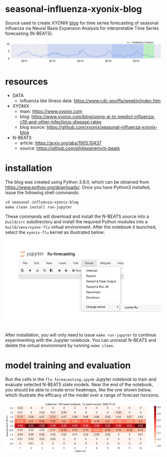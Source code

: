 # seasonal-influenza-xyonix-blog
Source used to create XYONIX [blog](https://www.xyonix.com/blog/using-ai-to-predict-influenza-c19-and-other-infectious-disease-rates) for time series forecasting of seasonal influenza via Neural Basis Expansion Analysis for interpretable Time Series forecasting (N-BEATS). 

![forecasting setup](images/lookback_horizon_sample.png)

# resources

* DATA
    * Influenza like illness data: https://www.cdc.gov/flu/weekly/index.htm
* XYONIX
    * main: https://www.xyonix.com
    * blog: https://www.xyonix.com/blog/using-ai-to-predict-influenza-c19-and-other-infectious-disease-rates
    * blog source: https://github.com/xyonix/seasonal-influenza-xyonix-blog
* N-BEATS
    * article: https://arxiv.org/abs/1905.10437
    * source: https://github.com/philipperemy/n-beats


# installation

The blog was created using Python 3.8.0, which can be obtained from https://www.python.org/downloads/. Once you have Python3 installed, issue the following shell commands:

```
cd seasonal-influenza-xyonix-blog
make clean install run-jupyter
```

These commands will download and install the N-BEATS source into a `build/src` subdirectory and install the required Python modules into a `build/venv/xyonx-flu` virtual environment. After the notebook it launched, select the `xyonix-flu` kernel as illustrated below:

![select xyonix-flu kernel](images/kernel_selection.png)

After installation, you will only need to issue `make run-jupyter` to continue experimenting with the Jupyter notebook. You can uninstall N-BEATS and delete the virtual environment by running `make clean`. 

# model training and evaluation

Run the cells in the `flu-foreacasting.ipynb` Jupyter notebook to train and evaluate selected N-BEATS state models. Near the end of the notebook, you should be able to create error heatmaps, like the one shown below, which illustrate the
efficacy of the model over a range of forecast horizons.

![California error heatmap](images/california_error_heatmap.png)
